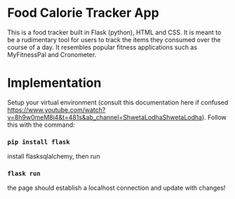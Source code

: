 # Food Calorie Tracker App 
This is a food tracker built in Flask (python), HTML and CSS. It is meant to be a rudimentary tool for users to track the items they consumed over the course of a day. It resembles popular fitness applications such as MyFitnessPal and Cronometer. 

# Implementation
Setup your virtual environment (consult this documentation here if confused https://www.youtube.com/watch?v=8h9w0meM8i4&t=481s&ab_channel=ShwetaLodhaShwetaLodha). Follow this with the command: 
### `pip install flask`
install flasksqlalchemy, then run 
### `flask run`
the page should establish a localhost connection and update with changes!

